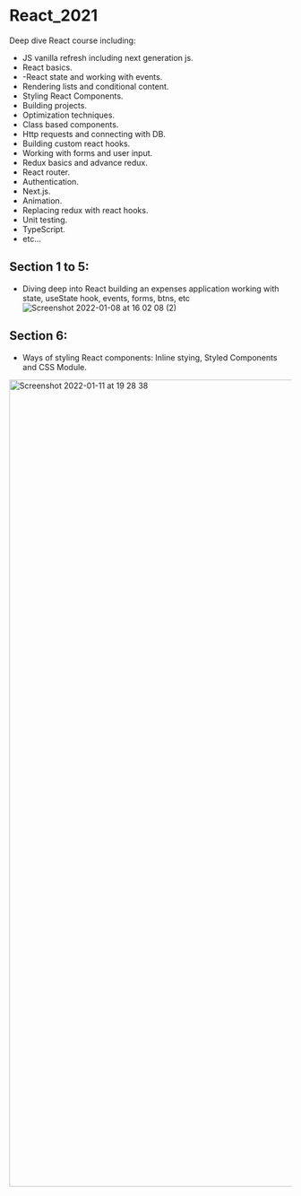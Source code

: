 # React_2021 
Deep dive React course including:
- JS vanilla refresh including next generation js.
- React basics.
- -React state and working with events.
- Rendering lists and conditional content.
- Styling React Components.
- Building projects.
- Optimization techniques.
- Class based components.
- Http requests and connecting with DB.
- Building custom react hooks.
- Working with forms and user input.
- Redux basics and advance redux.
- React router.
- Authentication.
- Next.js.
- Animation.
- Replacing redux with react hooks.
- Unit testing.
- TypeScript.
- etc...

## Section 1 to 5:
- Diving deep into React building an expenses application working with state, useState hook, events, forms, btns, etc
![Screenshot 2022-01-08 at 16 02 08 (2)](https://user-images.githubusercontent.com/52795566/148649087-6ed18d7f-7974-47ec-bdab-34b09c526b73.png)

## Section 6:
- Ways of styling React components: Inline stying, Styled Components and CSS Module.
<img width="1440" alt="Screenshot 2022-01-11 at 19 28 38" src="https://user-images.githubusercontent.com/52795566/149000977-da5a8d4d-4da0-49e9-8478-d1a830e3b220.png">

